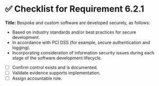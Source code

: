 # ✅ Checklist for Requirement 6.2.1

**Title:** Bespoke and custom software are developed securely, as follows:
- Based on industry standards and/or best practices for secure development. 
- In accordance with PCI DSS (for example, secure authentication and logging). 
- Incorporating consideration of information security issues during each stage of the software development lifecycle.

- [ ] Confirm control exists and is documented.
- [ ] Validate evidence supports implementation.
- [ ] Assign accountable role.
